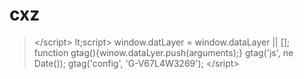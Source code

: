 # cxz
>&lt;/script>     lt;script>       window.datLayer = window.dataLayer || [];       function gtag(){winow.dataLyer.push(arguments);}       gtag('js', ne Date());       gtag('config', 'G-V67L4W3269');     &lt;/sript>
